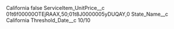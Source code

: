 <?xml version="1.0" encoding="UTF-8"?>
<CustomMetadata xmlns="http://soap.sforce.com/2006/04/metadata" xmlns:xsi="http://www.w3.org/2001/XMLSchema-instance" xmlns:xsd="http://www.w3.org/2001/XMLSchema">
    <label>California</label>
    <protected>false</protected>
    <values>
        <field>ServiceItem_UnitPrice__c</field>
        <value xsi:type="xsd:string">01t6f00000OTEjRAAX,50;01t8J0000005yDUQAY,0</value>
    </values>
    <values>
        <field>State_Name__c</field>
        <value xsi:type="xsd:string">California</value>
    </values>
    <values>
        <field>Threshold_Date__c</field>
        <value xsi:type="xsd:string">10/10</value>
    </values>
</CustomMetadata>
